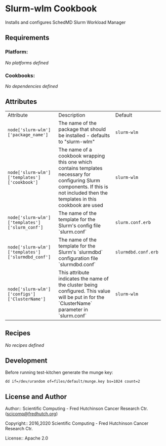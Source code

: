 Slurm-wlm Cookbook
==================

Installs and configures SchedMD Slurm Workload Manager

Requirements
------------

### Platform:

*No platforms defined*

### Cookbooks:

*No dependencies defined*

Attributes
----------

<table>
  <tr>
    <td>Attribute</td>
    <td>Description</td>
    <td>Default</td>
  </tr>
  <tr>
    <td><code>node['slurm-wlm']['package_name']</code></td>
    <td>The name of the package that should be installed - defaults to "slurm-wlm"</td>
    <td><code>slurm-wlm</code></td>
  </tr>
  <tr>
    <td><code>node['slurm-wlm']['templates']['cookbook']</code></td>
    <td>The name of a cookbook wrapping this one which contains templates necessary for configuring Slurm components.  If this is not included then the templates in this cookbook are used </td>
    <td><code>slurm-wlm</code></td>
  </tr>
  <tr>
    <td><code>node['slurm-wlm']['templates']['slurm_conf']</code></td>
    <td>The name of the template for the Slurm's config file `slurm.conf` </td>
    <td><code>slurm.conf.erb</code></td>
  </tr>
  <tr>
    <td><code>node['slurm-wlm']['templates']['slurmdbd_conf']</code></td>
    <td>The name of the template for the Slurm's `slurmdbd` configuration file `slurmdbd.conf` </td>
    <td><code>slurmdbd.conf.erb</code></td>
  </tr>
  <tr>
    <td><code>node['slurm-wlm']['configs']['ClusterName']</code></td>
    <td>This attribute indicates the name of the cluster being configured. This value will be put in for the `ClusterName` parameter in `slurm.conf`</td>
    <td><code>slurm-wlm</code></td>
  </tr>
</table>

Recipes
-------

*No recipes defined*

Development
-----------

Before running test-kitchen generate the munge key:

    dd if=/dev/urandom of=files/default/munge.key bs=1024 count=2

License and Author
------------------

Author:: Scientific Computing - Fred Hutchinson Cancer Research Ctr. (<scicomp@fredhutch.org>)

Copyright:: 2016,2020 Scientific Computing - Fred Hutchinson Cancer Research Ctr.

License:: Apache 2.0

